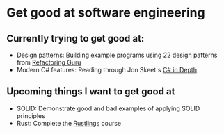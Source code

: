 # Get good at software engineering

## Currently trying to get good at:

- Design patterns: Building example programs using 22 design patterns from [Refactoring Guru](https://refactoring.guru/design-patterns/catalog)
- Modern C# features: Reading through Jon Skeet's [C# in Depth](https://www.manning.com/books/c-sharp-in-depth-fourth-edition)

## Upcoming things I want to get good at

- SOLID: Demonstrate good and bad examples of applying SOLID principles
- Rust: Complete the [Rustlings](https://github.com/rust-lang/rustlings) course

